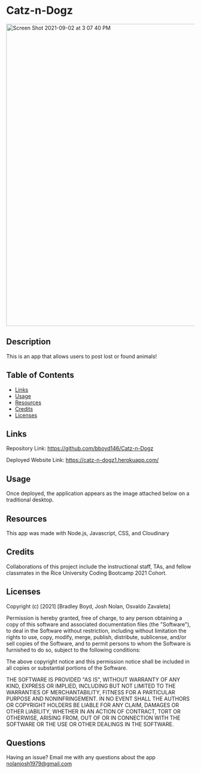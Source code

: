 # Catz-n-Dogz

<img width="805" alt="Screen Shot 2021-09-02 at 3 07 40 PM" src="https://user-images.githubusercontent.com/53482411/132066656-c9cc9e4f-7c0f-4830-a588-c4fb3ea8b8bb.png">

## Description

This is an app that allows users to post lost or found animals! 
## Table of Contents
- [Links](#links)
- [Usage](#usage)
- [Resources](#resources)
- [Credits](#credits)
- [Licenses](#licenses)

## Links

Repository Link: https://github.com/bboyd146/Catz-n-Dogz

Deployed Website Link: https://catz-n-dogz1.herokuapp.com/
## Usage

Once deployed, the application appears as the image attached below on a traditional desktop.


## Resources

This app was made with Node.js, Javascript, CSS, and Cloudinary


## Credits

Collaborations of this project include the instructional staff, TAs, and fellow classmates in the Rice University Coding Bootcamp 2021 Cohort.


## Licenses

Copyright (c) [2021] [Bradley Boyd, Josh Nolan, Osvaldo Zavaleta]

Permission is hereby granted, free of charge, to any person obtaining a copy of this software and associated documentation files (the "Software"), to deal in the Software without restriction, including without limitation the rights to use, copy, modify, merge, publish, distribute, sublicense, and/or sell copies of the Software, and to permit persons to whom the Software is furnished to do so, subject to the following conditions:

The above copyright notice and this permission notice shall be included in all copies or substantial portions of the Software.

THE SOFTWARE IS PROVIDED "AS IS", WITHOUT WARRANTY OF ANY KIND, EXPRESS OR IMPLIED, INCLUDING BUT NOT LIMITED TO THE WARRANTIES OF MERCHANTABILITY, FITNESS FOR A PARTICULAR PURPOSE AND NONINFRINGEMENT. IN NO EVENT SHALL THE AUTHORS OR COPYRIGHT HOLDERS BE LIABLE FOR ANY CLAIM, DAMAGES OR OTHER LIABILITY, WHETHER IN AN ACTION OF CONTRACT, TORT OR OTHERWISE, ARISING FROM, OUT OF OR IN CONNECTION WITH THE SOFTWARE OR THE USE OR OTHER DEALINGS IN THE SOFTWARE.

## Questions
Having an issue? Email me with any questions about the app nolanjosh1979@gmail.com
